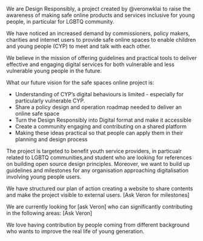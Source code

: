 We are Design Responsibly, a project created by @veronwklai to raise the awareness of making safe online products and services inclusive for young people, in particular for LGBTQ community. 

We have noticed an increased demand by commissioners, policy makers, charities and internet users to provide safe online spaces to enable children and young people (CYP) to meet and talk with each other. 

We believe in the mission of offering guidelines and practical tools to deliver effective and engaging digital services for both vulnerable and less vulnerable young people in the future.

What our future vision for the safe spaces online project is:
- Understanding of CYP’s digital behaviours is limited - especially for particularly vulnerable CYP.
- Share a policy design and operation roadmap needed to deliver an online safe space
- Turn the Design Responsibly into Digital format and make it accessible 
- Create a community engaging and contributing on a shared platform 
- Making these ideas practical so that people can apply them in their planning and design process

The project is targeted to benefit youth service providers, in particualr related to LGBTQ communities,and student who are looking for references on building open source design principles. Moreover, we want to build up guidelines and milestones for any organisation approaching digitalisation involving young people users.

We have structured our plan of action creating a website to share contents and make the project visible to external users. [Ask Veron for milestones]

We are currently looking for [ask Veron] who can significantly contributing in the following areas:
[Ask Veron]




We love having contribution by people coming from different background who wants to improve the real life of young generation.

